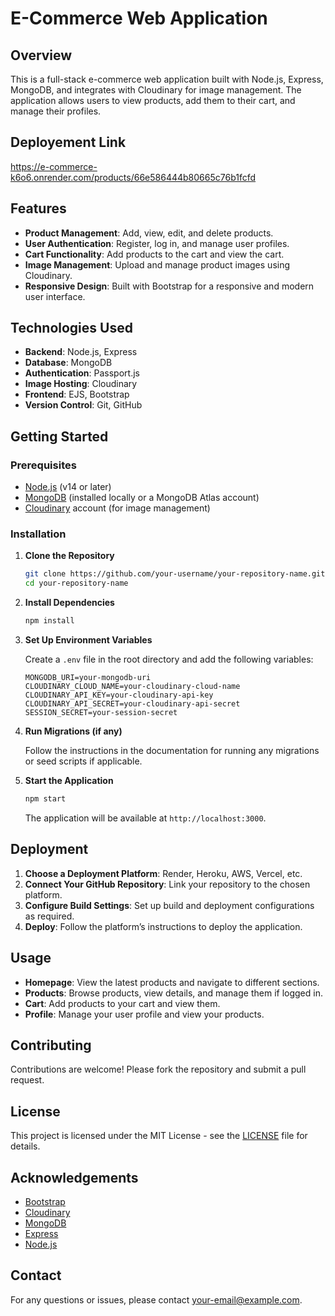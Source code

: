 # E-Commerce Web Application

## Overview

This is a full-stack e-commerce web application built with Node.js, Express, MongoDB, and integrates with Cloudinary for image management. The application allows users to view products, add them to their cart, and manage their profiles.

## Deployement Link
https://e-commerce-k6o6.onrender.com/products/66e586444b80665c76b1fcfd

## Features

- **Product Management**: Add, view, edit, and delete products.
- **User Authentication**: Register, log in, and manage user profiles.
- **Cart Functionality**: Add products to the cart and view the cart.
- **Image Management**: Upload and manage product images using Cloudinary.
- **Responsive Design**: Built with Bootstrap for a responsive and modern user interface.

## Technologies Used

- **Backend**: Node.js, Express
- **Database**: MongoDB
- **Authentication**: Passport.js
- **Image Hosting**: Cloudinary
- **Frontend**: EJS, Bootstrap
- **Version Control**: Git, GitHub

## Getting Started

### Prerequisites

- [Node.js](https://nodejs.org/) (v14 or later)
- [MongoDB](https://www.mongodb.com/try/download/community) (installed locally or a MongoDB Atlas account)
- [Cloudinary](https://cloudinary.com/) account (for image management)

### Installation

1. **Clone the Repository**

    ```bash
    git clone https://github.com/your-username/your-repository-name.git
    cd your-repository-name
    ```

2. **Install Dependencies**

    ```bash
    npm install
    ```

3. **Set Up Environment Variables**

    Create a `.env` file in the root directory and add the following variables:

    ```env
    MONGODB_URI=your-mongodb-uri
    CLOUDINARY_CLOUD_NAME=your-cloudinary-cloud-name
    CLOUDINARY_API_KEY=your-cloudinary-api-key
    CLOUDINARY_API_SECRET=your-cloudinary-api-secret
    SESSION_SECRET=your-session-secret
    ```

4. **Run Migrations (if any)**

    Follow the instructions in the documentation for running any migrations or seed scripts if applicable.

5. **Start the Application**

    ```bash
    npm start
    ```

    The application will be available at `http://localhost:3000`.

## Deployment

1. **Choose a Deployment Platform**: Render, Heroku, AWS, Vercel, etc.
2. **Connect Your GitHub Repository**: Link your repository to the chosen platform.
3. **Configure Build Settings**: Set up build and deployment configurations as required.
4. **Deploy**: Follow the platform’s instructions to deploy the application.

## Usage

- **Homepage**: View the latest products and navigate to different sections.
- **Products**: Browse products, view details, and manage them if logged in.
- **Cart**: Add products to your cart and view them.
- **Profile**: Manage your user profile and view your products.

## Contributing

Contributions are welcome! Please fork the repository and submit a pull request.

## License

This project is licensed under the MIT License - see the [LICENSE](LICENSE) file for details.

## Acknowledgements

- [Bootstrap](https://getbootstrap.com/)
- [Cloudinary](https://cloudinary.com/)
- [MongoDB](https://www.mongodb.com/)
- [Express](https://expressjs.com/)
- [Node.js](https://nodejs.org/)

## Contact

For any questions or issues, please contact [your-email@example.com](mailto:mohits9168@gmail.com).

